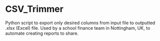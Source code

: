 # CSV_Trimmer
Python script to export only desired columns from input file to outputted .xlsx (Excel) file. Used by a school finance team in Nottingham, UK, to automate creating reports to share.
